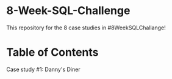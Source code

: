 # 8-Week-SQL-Challenge
This repository for the 8 case studies in #8WeekSQLChallange!
# Table of Contents
Case study #1: Danny's Diner
